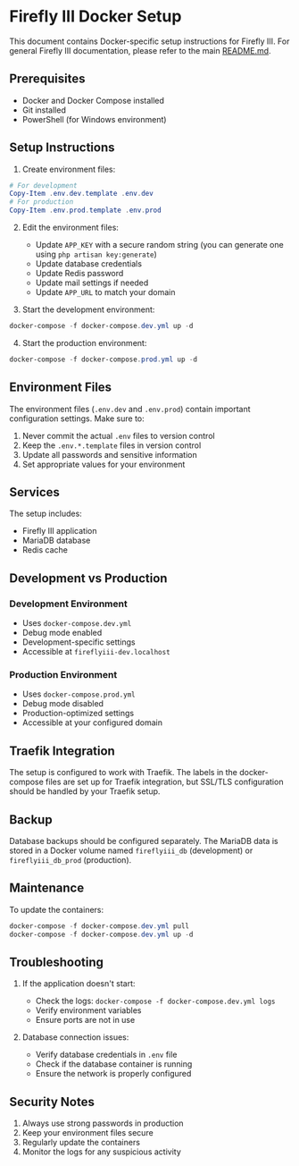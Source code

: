 # Firefly III Docker Setup

This document contains Docker-specific setup instructions for Firefly III. For general Firefly III documentation, please refer to the main [README.md](README.md).

## Prerequisites

- Docker and Docker Compose installed
- Git installed
- PowerShell (for Windows environment)

## Setup Instructions

1. Create environment files:
```powershell
# For development
Copy-Item .env.dev.template .env.dev
# For production
Copy-Item .env.prod.template .env.prod
```

2. Edit the environment files:
   - Update `APP_KEY` with a secure random string (you can generate one using `php artisan key:generate`)
   - Update database credentials
   - Update Redis password
   - Update mail settings if needed
   - Update `APP_URL` to match your domain

3. Start the development environment:
```powershell
docker-compose -f docker-compose.dev.yml up -d
```

4. Start the production environment:
```powershell
docker-compose -f docker-compose.prod.yml up -d
```

## Environment Files

The environment files (`.env.dev` and `.env.prod`) contain important configuration settings. Make sure to:

1. Never commit the actual `.env` files to version control
2. Keep the `.env.*.template` files in version control
3. Update all passwords and sensitive information
4. Set appropriate values for your environment

## Services

The setup includes:

- Firefly III application
- MariaDB database
- Redis cache

## Development vs Production

### Development Environment
- Uses `docker-compose.dev.yml`
- Debug mode enabled
- Development-specific settings
- Accessible at `fireflyiii-dev.localhost`

### Production Environment
- Uses `docker-compose.prod.yml`
- Debug mode disabled
- Production-optimized settings
- Accessible at your configured domain

## Traefik Integration

The setup is configured to work with Traefik. The labels in the docker-compose files are set up for Traefik integration, but SSL/TLS configuration should be handled by your Traefik setup.

## Backup

Database backups should be configured separately. The MariaDB data is stored in a Docker volume named `fireflyiii_db` (development) or `fireflyiii_db_prod` (production).

## Maintenance

To update the containers:
```powershell
docker-compose -f docker-compose.dev.yml pull
docker-compose -f docker-compose.dev.yml up -d
```

## Troubleshooting

1. If the application doesn't start:
   - Check the logs: `docker-compose -f docker-compose.dev.yml logs`
   - Verify environment variables
   - Ensure ports are not in use

2. Database connection issues:
   - Verify database credentials in `.env` file
   - Check if the database container is running
   - Ensure the network is properly configured

## Security Notes

1. Always use strong passwords in production
2. Keep your environment files secure
3. Regularly update the containers
4. Monitor the logs for any suspicious activity 
